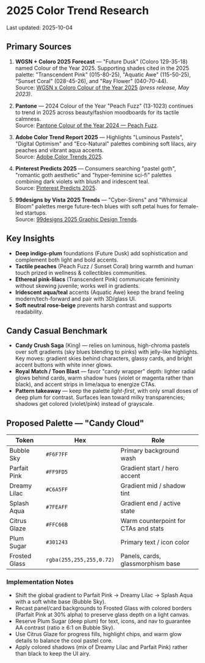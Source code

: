 # 2025 Color Trend Research

Last updated: 2025-10-04

## Primary Sources

1. **WGSN + Coloro 2025 Forecast** — "Future Dusk" (Coloro 129-35-18) named Colour of the Year 2025. Supporting shades cited in the 2025 palette: "Transcendent Pink" (015-80-25), "Aquatic Awe" (115-50-25), "Sunset Coral" (028-45-26), and "Ray Flower" (040-70-44).  
   Source: [WGSN x Coloro Colour of the Year 2025](https://www.wgsn.com/en/coloro-colour-year-2025-future-dusk) *(press release, May 2023)*.

2. **Pantone** — 2024 Colour of the Year "Peach Fuzz" (13-1023) continues to trend in 2025 across beauty/fashion moodboards for its tactile calmness.  
   Source: [Pantone Colour of the Year 2024 — Peach Fuzz](https://www.pantone.com/color-of-the-year/2024).

3. **Adobe Color Trend Report 2025** — Highlights "Luminous Pastels", "Digital Optimism" and "Eco-Natural" palettes combining soft lilacs, airy peaches and vibrant aqua accents.  
   Source: [Adobe Color Trends 2025](https://blog.adobe.com/en/topics/design/color).

4. **Pinterest Predicts 2025** — Consumers searching "pastel goth", "romantic goth aesthetic" and "hyper-feminine sci-fi" palettes combining dark violets with blush and iridescent teal.  
   Source: [Pinterest Predicts 2025](https://newsroom.pinterest.com/en/post/pinterest-predicts-2025).

5. **99designs by Vista 2025 Trends** — "Cyber-Sirens" and "Whimsical Bloom" palettes merge future-tech blues with soft petal hues for female-led startups.  
   Source: [99designs 2025 Graphic Design Trends](https://99designs.com/blog/trends/graphic-design-trends/).

## Key Insights
- **Deep indigo-plum** foundations (Future Dusk) add sophistication and complement both light and bold accents.
- **Tactile peaches** (Peach Fuzz / Sunset Coral) bring warmth and human touch prized in wellness & collectibles communities.
- **Ethereal pink-lilacs** (Transcendent Pink) communicate femininity without skewing juvenile; works well in gradients.
- **Iridescent aqua/teal** accents (Aquatic Awe) keep the brand feeling modern/tech-forward and pair with 3D/glass UI.
- **Soft neutral rose-beige** prevents harsh contrast and supports readability.

## Candy Casual Benchmark
- **Candy Crush Saga** (King) — relies on luminous, high-chroma pastels over soft gradients (sky blues blending to pinks) with jelly-like highlights. Key moves: gradient skies behind characters, glassy cards, and bright accent buttons with white inner glows.
- **Royal Match / Toon Blast** — favor "candy wrapper" depth: lighter radial glows behind cards, warm shadow hues (violet or magenta rather than black), and accent strips in lime/aqua to energize CTAs.
- **Pattern takeaway** — keep the palette *light-first*, with only small doses of deep plum for contrast. Surfaces lean toward milky transparencies; shadows get colored (violet/pink) instead of grayscale.

## Proposed Palette — "Candy Cloud"

| Token | Hex | Role |
| --- | --- | --- |
| Bubble Sky | `#F6F7FF` | Primary background wash |
| Parfait Pink | `#FF9FD5` | Gradient start / hero accent |
| Dreamy Lilac | `#C6A5FF` | Gradient mid / shadow tint |
| Splash Aqua | `#7FEAFF` | Gradient end / active state |
| Citrus Glaze | `#FFC66B` | Warm counterpoint for CTAs and stats |
| Plum Sugar | `#301243` | Primary text / icon color |
| Frosted Glass | `rgba(255,255,255,0.72)` | Panels, cards, glassmorphism base |

### Implementation Notes
- Shift the global gradient to Parfait Pink → Dreamy Lilac → Splash Aqua with a soft white base (Bubble Sky).
- Recast panel/card backgrounds to Frosted Glass with colored borders (Parfait Pink at 30% alpha) to preserve glass depth on a light canvas.
- Reserve Plum Sugar (deep plum) for text, icons, and nav to guarantee AA contrast (ratio ≥ 6:1 on Bubble Sky).
- Use Citrus Glaze for progress fills, highlight chips, and warm glow details to balance the cool pastel core.
- Apply colored shadows (mix of Dreamy Lilac and Parfait Pink) rather than black to keep the UI airy.
